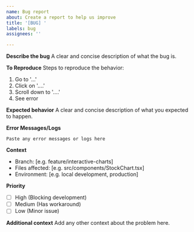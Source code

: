 ```yaml
---
name: Bug report
about: Create a report to help us improve
title: '[BUG] '
labels: bug
assignees: ''

---
```


**Describe the bug**
A clear and concise description of what the bug is.

**To Reproduce**
Steps to reproduce the behavior:
1. Go to '...'
2. Click on '....'
3. Scroll down to '....'
4. See error

**Expected behavior**
A clear and concise description of what you expected to happen.

**Error Messages/Logs**
```
Paste any error messages or logs here
```

**Context**
- Branch: [e.g. feature/interactive-charts]
- Files affected: [e.g. src/components/StockChart.tsx]
- Environment: [e.g. local development, production]

**Priority**
- [ ] High (Blocking development)
- [ ] Medium (Has workaround)
- [ ] Low (Minor issue)

**Additional context**
Add any other context about the problem here.
